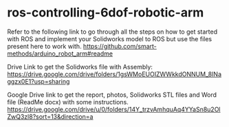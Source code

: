 # ros-controlling-6dof-robotic-arm
Refer to the following link to go through all the steps on how to get started with ROS and implement your Solidworks model to ROS but use the files present here to work with.
https://github.com/smart-methods/arduino_robot_arm#readme

Drive Link to get the Solidworks file with Assembly:
https://drive.google.com/drive/folders/1gsWMoEUOIZWWkkdONNUM_8INaggzx0E1?usp=sharing

Google Drive link to get the report, photos, Solidworks STL files and Word file (ReadMe docx) with some instructions.
https://drive.google.com/drive/u/0/folders/14Y_trzvAmhquAq4YYaSn8u2OlZwQ3zl8?sort=13&direction=a
